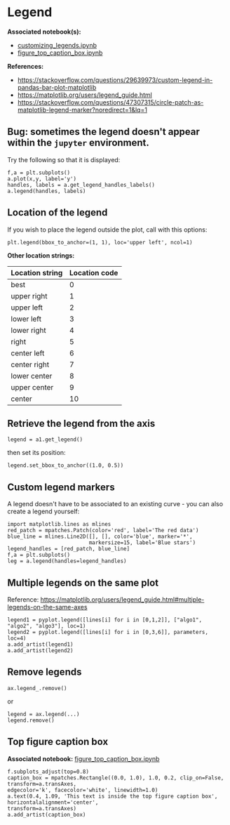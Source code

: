 # Legend

**Associated notebook(s):**
- [customizing_legends.ipynb](./notebooks/customizing_legends.ipynb)
- [figure_top_caption_box.ipynb](./notebooks/figure_top_caption_box.ipynb)

**References:**
- https://stackoverflow.com/questions/29639973/custom-legend-in-pandas-bar-plot-matplotlib
- https://matplotlib.org/users/legend_guide.html
- https://stackoverflow.com/questions/47307315/circle-patch-as-matplotlib-legend-marker?noredirect=1&lq=1

## Bug: sometimes the legend doesn't appear within the `jupyter` environment.

Try the following so that it is displayed:

~~~~
f,a = plt.subplots()
a.plot(x,y, label='y')
handles, labels = a.get_legend_handles_labels()
a.legend(handles, labels)
~~~~

## Location of the legend


If you wish to place the legend outside the plot, call with this options:

~~~~
plt.legend(bbox_to_anchor=(1, 1), loc='upper left', ncol=1)
~~~~

**Other location strings:**

| Location string | Location code |
| ------------ | --- |
| best         |  0  |
| upper right  |  1  |
| upper left   |  2  |
| lower left   |  3  |
| lower right  |  4  |
| right        |  5  |
| center left  |  6  | 
| center right |  7  |
| lower center |  8  |
| upper center |  9  | 
| center       | 10  |

## Retrieve the legend from the axis

~~~~
legend = a1.get_legend()
~~~~

then set its position:

~~~~
legend.set_bbox_to_anchor((1.0, 0.5))
~~~~

## Custom legend markers

A legend doesn't have to be associated to an existing curve - you can also create a legend yourself:

~~~~
import matplotlib.lines as mlines
red_patch = mpatches.Patch(color='red', label='The red data')
blue_line = mlines.Line2D([], [], color='blue', marker='*',
                          markersize=15, label='Blue stars')
legend_handles = [red_patch, blue_line]
f,a = plt.subplots()
leg = a.legend(handles=legend_handles)
~~~~

## Multiple legends on the same plot

Reference:
https://matplotlib.org/users/legend_guide.html#multiple-legends-on-the-same-axes

~~~~
legend1 = pyplot.legend([lines[i] for i in [0,1,2]], ["algo1", "algo2", "algo3"], loc=1)
legend2 = pyplot.legend([lines[i] for i in [0,3,6]], parameters, loc=4)
a.add_artist(legend1)
a.add_artist(legend2)
~~~~


## Remove legends

~~~~
ax.legend_.remove()
~~~~

or 

~~~~
legend = ax.legend(...)
legend.remove()
~~~~

## Top figure caption box

**Associated notebook:**
[figure_top_caption_box.ipynb](./notebooks/figure_top_caption_box.ipynb)

~~~~
f.subplots_adjust(top=0.8)
caption_box = mpatches.Rectangle((0.0, 1.0), 1.0, 0.2, clip_on=False, transform=a.transAxes,
edgecolor='k', facecolor='white', linewidth=1.0)
a.text(0.4, 1.09, 'This text is inside the top figure caption box', horizontalalignment='center',
transform=a.transAxes)
a.add_artist(caption_box)
~~~~
